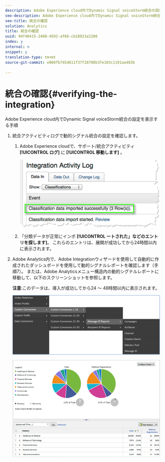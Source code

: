 ```yaml
---
description: Adobe Experience cloud内でDynamic Signal voiceStorm統合の設定を表示する手順
seo-description: Adobe Experience cloud内でDynamic Signal voiceStorm統合の設定を表示する手順
seo-title: 統合の確認
solution: Analytics
title: 統合の確認
uuid: 94f40415-2408-4592-af66-cb18921e2208
index: y
internal: n
snippet: y
translation-type: tm+mt
source-git-commit: e060fb745d611f37f28708b3fe103c1191aa483b

---
```



# 統合の確認{#verifying-the-integration}

Adobe Experience cloud内でDynamic Signal voiceStorm統合の設定を表示する手順

1. 統合アクティビティログで動的シグナル統合の設定を確認します。
   1. Adobe Experience cloudで、サポート/統合アクティビティ **[!UICONTROL ログ]** に **[!UICONTROL 移動します]** 。

      ![](assets/integration_activity_log.png)

   1. 「分類データが正常にインポ **[!UICONTROL ートされた」などのエントリを探します]**。 これらのエントリは、展開が成功してから24時間以内に表示されます。
1. Adobe Analytics内で、Adobe Integrationウィザードを使用して自動的に作成されたダッシュボードを使用して動的シグナルレポートを確認します（手順7）。 または、Adobe Analyticsメニュー構造内の動的シグナルレポートに移動して、以下のスクリーンショットを参照します。

   **注意**:このデータは、導入が成功してから24 ～ 48時間以内に表示されます。

   ![](assets/reporting.png)

   ![](assets/reporting2.png)

